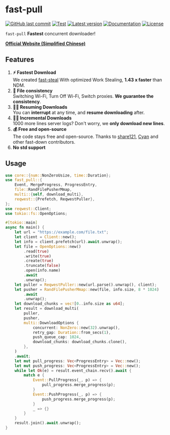 # fast-pull

[![GitHub last commit](https://img.shields.io/github/last-commit/fast-down/core/main)](https://github.com/fast-down/core/commits/main)
[![Test](https://github.com/fast-down/core/workflows/Test/badge.svg)](https://github.com/fast-down/core/actions)
[![Latest version](https://img.shields.io/crates/v/fast-pull.svg)](https://crates.io/crates/fast-pull)
[![Documentation](https://docs.rs/fast-pull/badge.svg)](https://docs.rs/fast-pull)
[![License](https://img.shields.io/crates/l/fast-pull.svg)](https://github.com/fast-down/core/blob/main/crates/fast-pull/LICENSE)

`fast-pull` **Fastest** concurrent downloader!

**[Official Website (Simplified Chinese)](https://fast.s121.top/)**

## Features

1. **⚡️ Fastest Download**  
   We created [fast-steal](https://github.com/fast-down/fast-steal) With optimized Work Stealing, **1.43 x faster** than
   NDM.
2. **🔄 File consistency**  
   Switching Wi-Fi, Turn Off Wi-Fi, Switch proxies. **We guarantee the consistency**.
3. **⛓️‍💥 Resuming Downloads**  
   You can **interrupt** at any time, and **resume downloading** after.
4. **⛓️‍💥 Incremental Downloads**  
   1000 more lines server logs? Don't worry, we **only download new lines**.
5. **💰 Free and open-source**  
   The code stays free and open-source. Thanks to [share121](https://github.com/share121), [Cyan](https://github.com/CyanChanges) and other fast-down contributors.
6. **No std support**

## Usage

```rust
use core::{num::NonZeroUsize, time::Duration};
use fast_pull::{
    Event, MergeProgress, ProgressEntry,
    file::RandFilePusherMmap,
    multi::{self, download_multi},
    reqwest::{Prefetch, ReqwestPuller},
};
use reqwest::Client;
use tokio::fs::OpenOptions;

#[tokio::main]
async fn main() {
    let url = "https://example.com/file.txt";
    let client = Client::new();
    let info = client.prefetch(url).await.unwrap();
    let file = OpenOptions::new()
        .read(true)
        .write(true)
        .create(true)
        .truncate(false)
        .open(info.name)
        .await
        .unwrap();
    let puller = ReqwestPuller::new(url.parse().unwrap(), client);
    let pusher = RandFilePusherMmap::new(file, info.size, 8 * 1024)
        .await
        .unwrap();
    let download_chunks = vec![0..info.size as u64];
    let result = download_multi(
        puller,
        pusher,
        multi::DownloadOptions {
            concurrent: NonZero::new(32).unwrap(),
            retry_gap: Duration::from_secs(1),
            push_queue_cap: 1024,
            download_chunks: download_chunks.clone(),
        },
    )
    .await;
    let mut pull_progress: Vec<ProgressEntry> = Vec::new();
    let mut push_progress: Vec<ProgressEntry> = Vec::new();
    while let Ok(e) = result.event_chain.recv().await {
        match e {
            Event::PullProgress(_, p) => {
                pull_progress.merge_progress(p);
            }
            Event::PushProgress(_, p) => {
                push_progress.merge_progress(p);
            }
            _ => {}
        }
    }
    result.join().await.unwrap();
}
```
